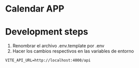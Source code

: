 # Calendar APP


# Development steps

1. Renombrar el archivo .env.template por .env
2. Hacer los cambios respectivos en las variables de entorno


```
VITE_API_URL=http://localhost:4000/api

```